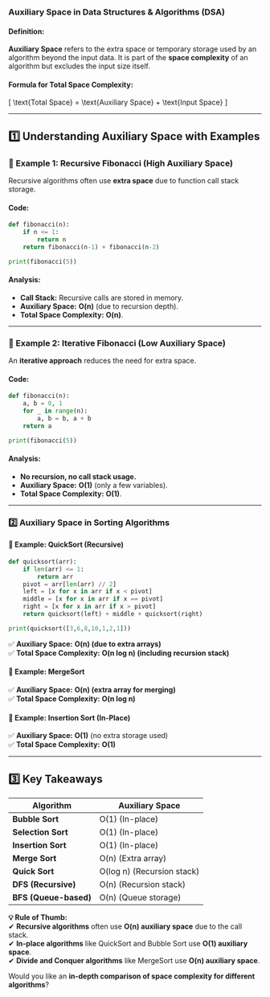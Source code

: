 ### **Auxiliary Space in Data Structures & Algorithms (DSA)**

#### **Definition:**
**Auxiliary Space** refers to the extra space or temporary storage used by an algorithm beyond the input data. It is part of the **space complexity** of an algorithm but excludes the input size itself.

#### **Formula for Total Space Complexity:**
\[
\text{Total Space} = \text{Auxiliary Space} + \text{Input Space}
\]

---

## **1️⃣ Understanding Auxiliary Space with Examples**

### **🔹 Example 1: Recursive Fibonacci (High Auxiliary Space)**
Recursive algorithms often use **extra space** due to function call stack storage.

#### **Code:**
```python
def fibonacci(n):
    if n <= 1:
        return n
    return fibonacci(n-1) + fibonacci(n-2)

print(fibonacci(5))
```
#### **Analysis:**
- **Call Stack:** Recursive calls are stored in memory.
- **Auxiliary Space:** **O(n)** (due to recursion depth).
- **Total Space Complexity:** **O(n)**.

---

### **🔹 Example 2: Iterative Fibonacci (Low Auxiliary Space)**
An **iterative approach** reduces the need for extra space.

#### **Code:**
```python
def fibonacci(n):
    a, b = 0, 1
    for _ in range(n):
        a, b = b, a + b
    return a

print(fibonacci(5))
```
#### **Analysis:**
- **No recursion, no call stack usage.**
- **Auxiliary Space:** **O(1)** (only a few variables).
- **Total Space Complexity:** **O(1)**.

---

### **2️⃣ Auxiliary Space in Sorting Algorithms**
#### **🔹 Example: QuickSort (Recursive)**
```python
def quicksort(arr):
    if len(arr) <= 1:
        return arr
    pivot = arr[len(arr) // 2]
    left = [x for x in arr if x < pivot]
    middle = [x for x in arr if x == pivot]
    right = [x for x in arr if x > pivot]
    return quicksort(left) + middle + quicksort(right)

print(quicksort([3,6,8,10,1,2,1]))
```
✅ **Auxiliary Space:** **O(n) (due to extra arrays)**  
✅ **Total Space Complexity:** **O(n log n) (including recursion stack)**  

#### **🔹 Example: MergeSort**
✅ **Auxiliary Space:** **O(n) (extra array for merging)**  
✅ **Total Space Complexity:** **O(n log n)**  

#### **🔹 Example: Insertion Sort (In-Place)**
✅ **Auxiliary Space:** **O(1)** (no extra storage used)  
✅ **Total Space Complexity:** **O(1)**  

---

## **3️⃣ Key Takeaways**
| Algorithm | Auxiliary Space |
|-----------|----------------|
| **Bubble Sort** | O(1) (In-place) |
| **Selection Sort** | O(1) (In-place) |
| **Insertion Sort** | O(1) (In-place) |
| **Merge Sort** | O(n) (Extra array) |
| **Quick Sort** | O(log n) (Recursion stack) |
| **DFS (Recursive)** | O(n) (Recursion stack) |
| **BFS (Queue-based)** | O(n) (Queue storage) |

**💡 Rule of Thumb:**  
✔ **Recursive algorithms** often use **O(n) auxiliary space** due to the call stack.  
✔ **In-place algorithms** like QuickSort and Bubble Sort use **O(1) auxiliary space**.  
✔ **Divide and Conquer algorithms** like MergeSort use **O(n) auxiliary space**.

Would you like an **in-depth comparison of space complexity for different algorithms**?